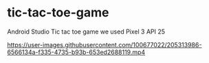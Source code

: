 # tic-tac-toe-game
Android Studio Tic tac toe game
we used Pixel 3 API 25





https://user-images.githubusercontent.com/100677022/205313986-6566134a-f335-4735-b93b-653ed2688119.mp4

